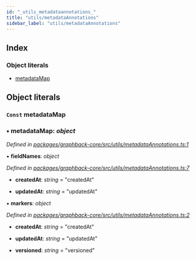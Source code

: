 ```yaml
---
id: "_utils_metadataannotations_"
title: "utils/metadataAnnotations"
sidebar_label: "utils/metadataAnnotations"
---
```


## Index

### Object literals

* [metadataMap](_utils_metadataannotations_.md#const-metadatamap)

## Object literals

### `Const` metadataMap

### ▪ **metadataMap**: *object*

*Defined in [packages/graphback-core/src/utils/metadataAnnotations.ts:1](https://github.com/aerogear/graphback/blob/b39280e7/packages/graphback-core/src/utils/metadataAnnotations.ts#L1)*

▪ **fieldNames**: *object*

*Defined in [packages/graphback-core/src/utils/metadataAnnotations.ts:7](https://github.com/aerogear/graphback/blob/b39280e7/packages/graphback-core/src/utils/metadataAnnotations.ts#L7)*

* **createdAt**: *string* = "createdAt"

* **updatedAt**: *string* = "updatedAt"

▪ **markers**: *object*

*Defined in [packages/graphback-core/src/utils/metadataAnnotations.ts:2](https://github.com/aerogear/graphback/blob/b39280e7/packages/graphback-core/src/utils/metadataAnnotations.ts#L2)*

* **createdAt**: *string* = "createdAt"

* **updatedAt**: *string* = "updatedAt"

* **versioned**: *string* = "versioned"
